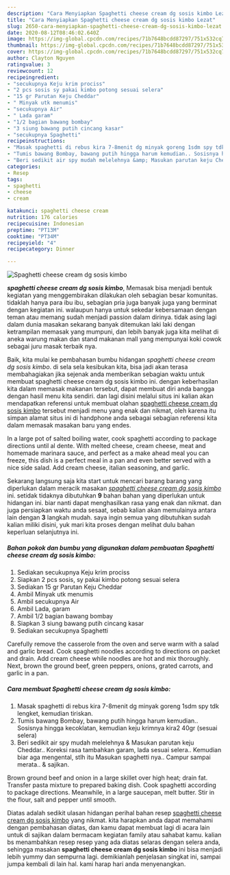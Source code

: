 ```yaml
---
description: "Cara Menyiapkan Spaghetti cheese cream dg sosis kimbo Lezat"
title: "Cara Menyiapkan Spaghetti cheese cream dg sosis kimbo Lezat"
slug: 2650-cara-menyiapkan-spaghetti-cheese-cream-dg-sosis-kimbo-lezat
date: 2020-08-12T08:46:02.640Z
image: https://img-global.cpcdn.com/recipes/71b7648bcdd87297/751x532cq70/spaghetti-cheese-cream-dg-sosis-kimbo-foto-resep-utama.jpg
thumbnail: https://img-global.cpcdn.com/recipes/71b7648bcdd87297/751x532cq70/spaghetti-cheese-cream-dg-sosis-kimbo-foto-resep-utama.jpg
cover: https://img-global.cpcdn.com/recipes/71b7648bcdd87297/751x532cq70/spaghetti-cheese-cream-dg-sosis-kimbo-foto-resep-utama.jpg
author: Clayton Nguyen
ratingvalue: 3
reviewcount: 12
recipeingredient:
- "secukupnya Keju krim prociss"
- "2 pcs sosis sy pakai kimbo potong sesuai selera"
- "15 gr Parutan Keju Cheddar"
- " Minyak utk menumis"
- "secukupnya Air"
- " Lada garam"
- "1/2 bagian bawang bombay"
- "3 siung bawang putih cincang kasar"
- "secukupnya Spaghetti"
recipeinstructions:
- "Masak spaghetti di rebus kira 7-8menit dg minyak goreng 1sdm spy tdk lengket, kemudian tiriskan."
- "Tumis bawang Bombay, bawang putih hingga harum kemudian.. Sosisnya hingga kecoklatan, kemudian keju krimnya kira2 40gr (sesuai selera)"
- "Beri sedikit air spy mudah melelehnya &amp; Masukan parutan keju Cheddar.. Koreksi rasa tambahkan garam, lada sesuai selera.. Kemudian biar aga mengental, stlh itu Masukan spaghetti nya.. Campur sampai merata.. &amp; sajikan."
categories:
- Resep
tags:
- spaghetti
- cheese
- cream

katakunci: spaghetti cheese cream 
nutrition: 176 calories
recipecuisine: Indonesian
preptime: "PT13M"
cooktime: "PT34M"
recipeyield: "4"
recipecategory: Dinner

---
```



![Spaghetti cheese cream dg sosis kimbo](https://img-global.cpcdn.com/recipes/71b7648bcdd87297/751x532cq70/spaghetti-cheese-cream-dg-sosis-kimbo-foto-resep-utama.jpg)

<b><i>spaghetti cheese cream dg sosis kimbo</i></b>, Memasak bisa menjadi bentuk kegiatan yang menggembirakan dilakukan oleh sebagian besar komunitas. tidaklah hanya para ibu ibu, sebagian pria juga banyak juga yang berminat dengan kegiatan ini. walaupun hanya untuk sekedar kebersamaan dengan teman atau memang sudah menjadi passion dalam dirinya. tidak asing lagi dalam dunia masakan sekarang banyak ditemukan laki laki dengan ketrampilan memasak yang mumpuni, dan lebih banyak juga kita melihat di aneka warung makan dan stand makanan mall yang mempunyai koki cowok sebagai juru masak terbaik nya.

Baik, kita mulai ke pembahasan bumbu hidangan <i>spaghetti cheese cream dg sosis kimbo</i>. di sela sela kesibukan kita, bisa jadi akan terasa membahagiakan jika sejenak anda memberikan sebagian waktu untuk membuat spaghetti cheese cream dg sosis kimbo ini. dengan keberhasilan kita dalam memasak makanan tersebut, dapat membuat diri anda bangga dengan hasil menu kita sendiri. dan lagi disini melalui situs ini kalian akan mendapatkan referensi untuk membuat olahan <u>spaghetti cheese cream dg sosis kimbo</u> tersebut menjadi menu yang enak dan nikmat, oleh karena itu simpan alamat situs ini di handphone anda sebagai sebagian referensi kita dalam memasak masakan baru yang endes.

In a large pot of salted boiling water, cook spaghetti according to package directions until al dente. With melted cheese, cream cheese, meat and homemade marinara sauce, and perfect as a make ahead meal you can freeze, this dish is a perfect meal in a pan and even better served with a nice side salad. Add cream cheese, italian seasoning, and garlic.


Sekarang langsung saja kita start untuk mencari barang barang yang diperlukan dalam meracik masakan <u><i>spaghetti cheese cream dg sosis kimbo</i></u> ini. setidak tidaknya dibutuhkan <b>9</b> bahan bahan yang diperlukan untuk hidangan ini. biar nanti dapat menghasilkan rasa yang enak dan nikmat. dan juga persiapkan waktu anda sesaat, sebab kalian akan memulainya antara lain dengan <b>3</b> langkah mudah. saya ingin semua yang dibutuhkan sudah kalian miliki disini, yuk mari kita proses dengan melihat dulu bahan keperluan selanjutnya ini.

<!--inarticleads1-->

##### Bahan pokok dan bumbu yang digunakan dalam pembuatan Spaghetti cheese cream dg sosis kimbo:

1. Sediakan secukupnya Keju krim prociss
1. Siapkan 2 pcs sosis, sy pakai kimbo potong sesuai selera
1. Sediakan 15 gr Parutan Keju Cheddar
1. Ambil  Minyak utk menumis
1. Ambil secukupnya Air
1. Ambil  Lada, garam
1. Ambil 1/2 bagian bawang bombay
1. Siapkan 3 siung bawang putih cincang kasar
1. Sediakan secukupnya Spaghetti


Carefully remove the casserole from the oven and serve warm with a salad and garlic bread. Cook spaghetti noodles according to directions on packet and drain. Add cream cheese while noodles are hot and mix thoroughly. Next, brown the ground beef, green peppers, onions, grated carrots, and garlic in a pan. 

<!--inarticleads2-->

##### Cara membuat Spaghetti cheese cream dg sosis kimbo:

1. Masak spaghetti di rebus kira 7-8menit dg minyak goreng 1sdm spy tdk lengket, kemudian tiriskan.
1. Tumis bawang Bombay, bawang putih hingga harum kemudian.. Sosisnya hingga kecoklatan, kemudian keju krimnya kira2 40gr (sesuai selera)
1. Beri sedikit air spy mudah melelehnya &amp; Masukan parutan keju Cheddar.. Koreksi rasa tambahkan garam, lada sesuai selera.. Kemudian biar aga mengental, stlh itu Masukan spaghetti nya.. Campur sampai merata.. &amp; sajikan.


Brown ground beef and onion in a large skillet over high heat; drain fat. Transfer pasta mixture to prepared baking dish. Cook spaghetti according to package directions. Meanwhile, in a large saucepan, melt butter. Stir in the flour, salt and pepper until smooth. 

Diatas adalah sedikit ulasan hidangan perihal bahan resep <u>spaghetti cheese cream dg sosis kimbo</u> yang nikmat. kita harapkan anda dapat memahami dengan pembahasan diatas, dan kamu dapat membuat lagi di acara lain untuk di sajikan dalam bermacam kegiatan family atau sahabat kamu. kalian bs menambahkan resep resep yang ada diatas selaras dengan selera anda, sehingga masakan <b>spaghetti cheese cream dg sosis kimbo</b> ini bisa menjadi lebih yummy dan sempurna lagi. demikianlah penjelasan singkat ini, sampai jumpa kembali di lain hal. kami harap hari anda menyenangkan.
